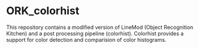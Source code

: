 # ORK_colorhist
This repository contains a modified version of LineMod (Object Recognition Kitchen) and a post processing pipeline (colorhist). Colorhist provides a support for color detection and comparision of color histograms.
